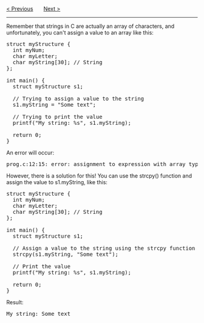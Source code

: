 <a href="/Structures/Access.md">&lt; Previous</a>
&nbsp;&nbsp;&nbsp;&nbsp;&nbsp;
<a href="/Structures/Simpler-Syntax.md">Next &gt;</a>
<hr>
Remember that strings in C are actually an array of characters, and unfortunately, you can't assign a value to an array like this:
<pre>
struct myStructure {
  int myNum;
  char myLetter;
  char myString[30]; // String
};<br>
int main() {
  struct myStructure s1;<br>
  // Trying to assign a value to the string
  s1.myString = "Some text";<br>
  // Trying to print the value
  printf("My string: %s", s1.myString);<br>
  return 0;
}
</pre>
An error will occur:
<pre>prog.c:12:15: error: assignment to expression with array type</pre>
However, there is a solution for this! You can use the strcpy() function and assign the value to s1.myString, like this:
<pre>
struct myStructure {
  int myNum;
  char myLetter;
  char myString[30]; // String
};<br>
int main() {
  struct myStructure s1;<br>
  // Assign a value to the string using the strcpy function
  strcpy(s1.myString, "Some text");<br>
  // Print the value
  printf("My string: %s", s1.myString);<br>
  return 0;
}
</pre>
Result:
<pre>My string: Some text</pre>
